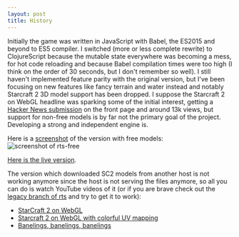 ```yaml
---
layout: post
title: History
---
```


Initially the game was written in JavaScript with Babel, the ES2015 and beyond to ES5 compiler. I switched (more or less complete rewrite) to ClojureScript because the mutable state everywhere was becoming a mess, for hot code reloading and because Babel compilation times were too high (I think on the order of 30 seconds, but I don't remember so well). I still haven't implemented feature parity with the original version, but I've been focusing on new features like fancy terrain and water instead and notably Starcraft 2 3D model support has been dropped. I suppose the Starcraft 2 on WebGL headline was sparking some of the initial interest, getting a [Hacker News submission](https://news.ycombinator.com/item?id=10205347) on the front page and around 13k views, but support for non-free models is by far not the primary goal of the project. Developing a strong and independent engine is.

Here is a [screenshot](https://emnh.github.io/rts-blog-screenshots/shots/rts-free.jpg) of the version with free models:
![screenshot of rts-free](https://emnh.github.io/rts-blog-screenshots/shots/rts-free.jpg)

[Here is the live version](http://emh.lart.no/publish/rts-free.git/).

The version which downloaded SC2 models from another host is not working anymore since the host is not serving the files anymore, so all you can do is watch YouTube videos of it (or if you are brave check out the [legacy branch of rts](https://github.com/emnh/rts/tree/legacy) and try to get it to work):

 - [StarCraft 2 on WebGL](https://www.youtube.com/watch?v=PoPNrz2LUG0)
 - [Starcraft 2 on WebGL with colorful UV mapping](https://www.youtube.com/watch?v=EvhUteDp3o8)
 - [Banelings, banelings, banelings](https://www.youtube.com/watch?v=aqKsVelmeeI)


